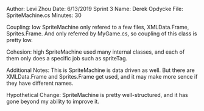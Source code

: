 Author: Levi Zhou
Date: 6/13/2019
Sprint 3
Name: Derek Opdycke
File: SpriteMachine.cs
Minutes: 30

Coupling: low
SpriteMachine only refered to a few files, XMLData.Frame, Sprites.Frame. And only referred by MyGame.cs, so coupling of this class is pretty low.

Cohesion: high
SpriteMachine used many internal classes, and each of them only does a specific job such as spriteTag.

Additional Notes:
This is SpriteMachine is data driven as well. But there are XMLData.Frame and Sprites.Frame get used, and it may make more sence if they have different names.

Hypothetical Change:
SpriteMachine is pretty well-structured, and it has gone beyond my ability to improve it.
